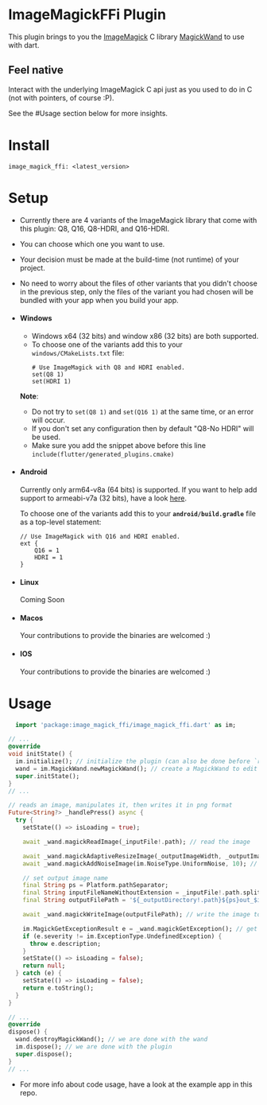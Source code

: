# ImageMagickFFi Plugin
This plugin brings to you the [ImageMagick](https://imagemagick.org/) C library [MagickWand](https://imagemagick.org/script/magick-wand.php) to use with dart.
## Feel native
Interact with the underlying ImageMagick C api just as you used to do in C (not with pointers, of course :P).

See the #Usage section below for more insights.

# Install
`image_magick_ffi: <latest_version>`

# Setup
- Currently there are 4 variants of the ImageMagick library that come with this plugin: Q8, Q16, Q8-HDRI, and Q16-HDRI.
- You can choose which one you want to use.
- Your decision must be made at the build-time (not runtime) of your project.
- No need to worry about the files of other variants that you didn't choose in the previous step, only the files of the variant you had chosen will be bundled with your app when you build your app.
- #### Windows
  - Windows x64 (32 bits) and window x86 (32 bits) are both supported.
  - To choose one of the variants add this to your `windows/CMakeLists.txt` file:
    ```
    # Use ImageMagick with Q8 and HDRI enabled.
    set(Q8 1)
    set(HDRI 1)
    ```
  **Note**:
  - Do not try to `set(Q8 1)` and `set(Q16 1)` at the same time, or an error will occur.
  - If you don't set any configuration then by default "Q8-No HDRI" will be used.
  - Make sure you add the snippet above before this line `include(flutter/generated_plugins.cmake)`
- #### Android
  Currently only arm64-v8a (64 bits) is supported. If you want to help add support to armeabi-v7a (32 bits), have a look [here](https://github.com/MolotovCherry/Android-ImageMagick7/discussions/95).

  To choose one of the variants add this to your **`android/build.gradle`** file as a top-level statement:
    ```
    // Use ImageMagick with Q16 and HDRI enabled.
    ext {
        Q16 = 1
        HDRI = 1
    }
    ```
- #### Linux
  Coming Soon
- #### Macos
  Your contributions to provide the binaries are welcomed :)
- #### IOS
  Your contributions to provide the binaries are welcomed :)

# Usage
```dart
  import 'package:image_magick_ffi/image_magick_ffi.dart' as im;

// ...
@override
void initState() {
  im.initialize(); // initialize the plugin (can also be done before `runApp`)
  wand = im.MagickWand.newMagickWand(); // create a MagickWand to edit images
  super.initState();
}
// ...

// reads an image, manipulates it, then writes it in png format
Future<String?> _handlePress() async {
  try {
    setState(() => isLoading = true);

    await _wand.magickReadImage(_inputFile!.path); // read the image

    await _wand.magickAdaptiveResizeImage(_outputImageWidth, _outputImageHeight); // resize the image
    await _wand.magickAddNoiseImage(im.NoiseType.UniformNoise, 10); // add noise to the image

    // set output image name
    final String ps = Platform.pathSeparator;
    final String inputFileNameWithoutExtension = _inputFile!.path.split(ps).last.split('.').first;
    final String outputFilePath = '${_outputDirectory!.path}${ps}out_$inputFileNameWithoutExtension.png';

    await _wand.magickWriteImage(outputFilePath); // write the image to a file in the png format

    im.MagickGetExceptionResult e = _wand.magickGetException(); // get the exception if any
    if (e.severity != im.ExceptionType.UndefinedException) {
      throw e.description;
    }
    setState(() => isLoading = false);
    return null;
  } catch (e) {
    setState(() => isLoading = false);
    return e.toString();
  }
}

// ...
@override
dispose() {
  wand.destroyMagickWand(); // we are done with the wand
  im.dispose(); // we are done with the plugin
  super.dispose();
}
// ...
```
- For more info about code usage, have a look at the example app in this repo.